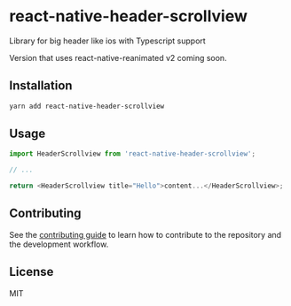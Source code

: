 # react-native-header-scrollview

Library for big header like ios with Typescript support

Version that uses react-native-reanimated v2 coming soon.

## Installation

```sh
yarn add react-native-header-scrollview
```

## Usage

```js
import HeaderScrollview from 'react-native-header-scrollview';

// ...

return <HeaderScrollview title="Hello">content...</HeaderScrollview>;
```

## Contributing

See the [contributing guide](CONTRIBUTING.md) to learn how to contribute to the repository and the development workflow.

## License

MIT
